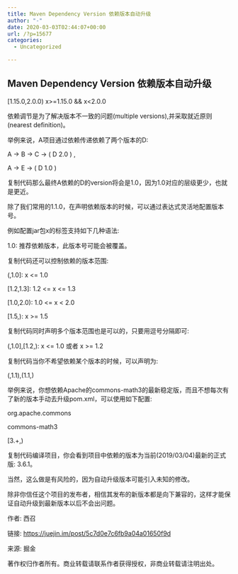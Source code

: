 ```yaml
---
title: Maven Dependency Version 依赖版本自动升级
author: "-"
date: 2020-03-03T02:44:07+00:00
url: /?p=15677
categories:
  - Uncategorized

---
```

## Maven Dependency Version 依赖版本自动升级
[1.15.0,2.0.0) x>=1.15.0 && x<2.0.0

依赖调节是为了解决版本不一致的问题(multiple versions),并采取就近原则(nearest definition)。
  
举例来说，A项目通过依赖传递依赖了两个版本的D: 
  
A -> B -> C -> ( D 2.0 ) ,

A -> E -> ( D 1.0 )
  
复制代码那么最终A依赖的D的version将会是1.0，因为1.0对应的层级更少，也就是更近。
  
除了我们常用的<version>1.1.0</version>，在声明依赖版本的时候，可以通过表达式灵活地配置版本号。
  
例如配置jar包x的<version>标签支持如下几种语法: 
  
1.0: 推荐依赖版本，此版本号可能会被覆盖。
  
复制代码还可以控制依赖的版本范围: 
  
(,1.0]: x <= 1.0
  
[1.2,1.3]: 1.2 <= x <= 1.3
  
[1.0,2.0): 1.0 <= x < 2.0
  
[1.5,): x >= 1.5
  
复制代码同时声明多个版本范围也是可以的，只要用逗号分隔即可: 
  
(,1.0],[1.2,): x <= 1.0 或者 x >= 1.2
  
复制代码当你不希望依赖某个版本的时候，可以声明为: 
  
(,1.1),(1.1,)
  
举例来说，你想依赖Apache的commons-math3的最新稳定版，而且不想每次有了新的版本手动去升级pom.xml，可以使用如下<version>配置: 
  
<dependency>
      
<groupId>org.apache.commons</groupId>
      
commons-math3</artifactId>
      
<version>[3.+,)</version>
  
</dependency>
  
复制代码编译项目，你会看到项目中依赖的版本为当前(2019/03/04)最新的正式版: 3.6.1。
  
当然，这么做是有风险的，因为自动升级版本可能引入未知的修改。
  
除非你信任这个项目的发布者，相信其发布的新版本都是向下兼容的，这样才能保证自动升级到最新版本以后不会出问题。

作者: 西召
  
链接: https://juejin.im/post/5c7d0e7c6fb9a04a01650f9d
  
来源: 掘金
  
著作权归作者所有。商业转载请联系作者获得授权，非商业转载请注明出处。